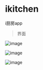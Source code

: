 # ikitchen
i厨房app
>界面

 ![image](https://github.com/zgfang1993/ikitchen/tree/master/readme/index.jpg)
 
 ![image](https://github.com/zgfang1993/ikitchen/tree/master/readme/menulist.jpg)
 
 ![image](https://github.com/zgfang1993/ikitchen/tree/master/readme/weekly.jpg)
